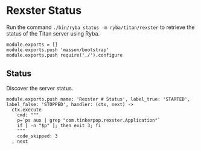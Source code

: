 
# Rexster Status

Run the command `./bin/ryba status -m ryba/titan/rexster` to retrieve the status
of the Titan server using Ryba.

    module.exports = []
    module.exports.push 'masson/bootstrap'
    module.exports.push require('./').configure

## Status

Discover the server status.

    module.exports.push name: 'Rexster # Status', label_true: 'STARTED', label_false: 'STOPPED', handler: (ctx, next) ->
      ctx.execute
        cmd: """
        p=`ps aux | grep "com.tinkerpop.rexster.Application"`
        if [ -n "$p" ]; then exit 3; fi
        """
        code_skipped: 3
      , next
